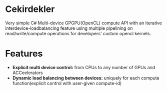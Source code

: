 # Cekirdekler
Very simple C# Multi-device GPGPU(OpenCL) compute API with an iterative interdevice-loadbalancing feature using multiple pipelining on read/write/compute operations for developers' custom opencl kernels. 

<h1>Features</h1>
<ul>
<li><b>Explicit multi device control:</b> from CPUs to any number of GPUs and ACCeelerators</li>
<li><b>Dynamic load balancing between devices:</b> uniquely for each compute function(explicit control with user-given compute-id)</li>
</ul>
